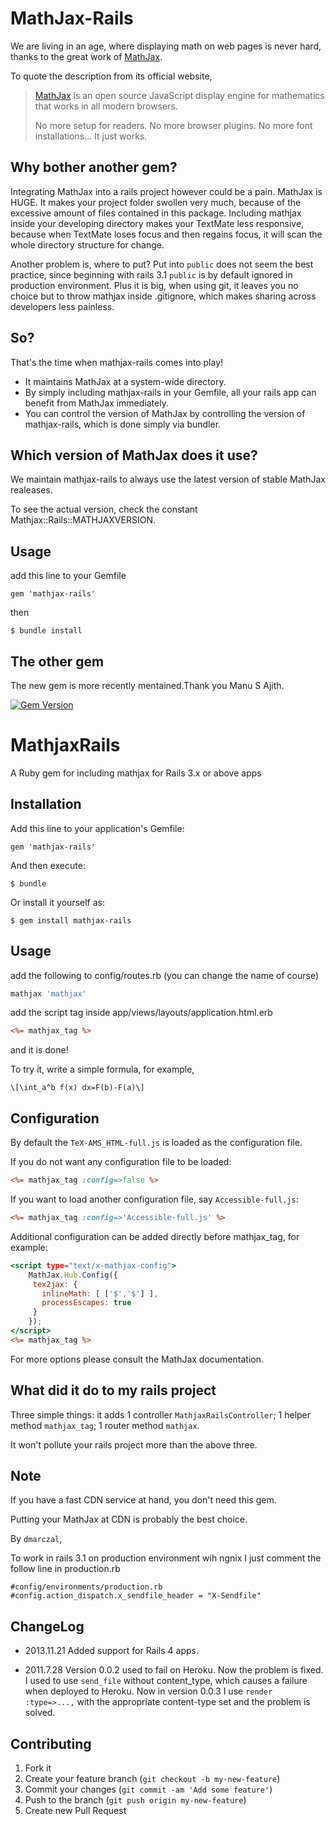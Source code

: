 # MathJax-Rails

We are living in an age, where displaying math on web pages is never hard, thanks to the great work of [MathJax](https://github.com/mathjax/MathJax). 

To quote the description from its official website,

  > [MathJax](https://github.com/mathjax/MathJax) is an open source JavaScript display engine for mathematics that works in all modern browsers.
  > 
  > No more setup for readers. No more browser plugins. No more font installations… It just works.

## Why bother another gem?

Integrating MathJax into a rails project however could be a pain. MathJax is HUGE. It makes your project folder swollen very much, because of the excessive amount of files contained in this package. Including mathjax inside your developing directory makes your TextMate less responsive, because when TextMate loses focus and then regains focus, it will scan the whole directory structure for change.

Another problem is, where to put? Put into `public` does not seem the best practice, since beginning with rails 3.1 `public` is by default ignored in production environment. Plus it is big, when using git, it leaves you no choice but to throw mathjax inside .gitignore, which makes sharing across developers less painless.

## So?

That's the time when mathjax-rails comes into play!

* It maintains MathJax at a system-wide directory.
* By simply including mathjax-rails in your Gemfile, all your rails app can benefit from MathJax immediately.
* You can control the version of MathJax by controlling the version of mathjax-rails, which is done simply via bundler.

## Which version of MathJax does it use?

We maintain mathjax-rails to always use the latest version of stable MathJax realeases.

To see the actual version, check the constant Mathjax::Rails::MATHJAXVERSION.

## Usage

add this line to your Gemfile

	gem 'mathjax-rails'
  
then

	$ bundle install

## The other gem

The new gem is more recently mentained.Thank you Manu S Ajith. 

[![Gem Version](https://badge.fury.io/rb/mathjax-rails.png)](http://badge.fury.io/rb/mathjax-rails)
# MathjaxRails

A Ruby gem for including mathjax for Rails 3.x or above apps

## Installation

Add this line to your application's Gemfile:

    gem 'mathjax-rails'

And then execute:

    $ bundle

Or install it yourself as:

    $ gem install mathjax-rails

## Usage


add the following to config/routes.rb (you can change the name of course)

``` ruby
mathjax 'mathjax'
```

add the script tag inside app/views/layouts/application.html.erb

``` rhtml
<%= mathjax_tag %>
```  

and it is done!

To try it, write a simple formula, for example,

	\[\int_a^b f(x) dx=F(b)-F(a)\]

## Configuration

By default the `TeX-AMS_HTML-full.js` is loaded as the configuration file.

If you do not want any configuration file to be loaded:

``` rhtml
<%= mathjax_tag :config=>false %>
```
If you want to load another configuration file, say `Accessible-full.js`:

``` rhtml
<%= mathjax_tag :config=>'Accessible-full.js' %>
```
Additional configuration can be added directly before mathjax_tag, for example:

``` rhtml
<script type="text/x-mathjax-config">
	MathJax.Hub.Config({
	 tex2jax: {
	   inlineMath: [ ['$','$'] ],
	   processEscapes: true
	 }
	});
</script>
<%= mathjax_tag %>
```

For more options please consult the MathJax documentation.

## What did it do to my rails project

Three simple things: it adds 1 controller `MathjaxRailsController`; 1 helper method `mathjax_tag`; 1 router method `mathjax`.

It won't pollute your rails project more than the above three.

## Note

If you have a fast CDN service at hand, you don't need this gem.

Putting your MathJax at CDN is probably the best choice.

By `dmarczal`, 

To work in rails 3.1 on production environment wih ngnix I just comment the follow line in production.rb

```
#config/environments/production.rb
#config.action_dispatch.x_sendfile_header = "X-Sendfile"
```



## ChangeLog

* 2013.11.21
Added support for Rails 4 apps.

* 2011.7.28
Version 0.0.2 used to fail on Heroku. Now the problem is fixed. I used to use `send_file` without content_type, which causes a failure when deployed to Heroku. Now in version 0.0.3 I use `render :type=>...,` with the appropriate content-type set and the problem is solved.


## Contributing

1. Fork it
2. Create your feature branch (`git checkout -b my-new-feature`)
3. Commit your changes (`git commit -am 'Add some feature'`)
4. Push to the branch (`git push origin my-new-feature`)
5. Create new Pull Request
